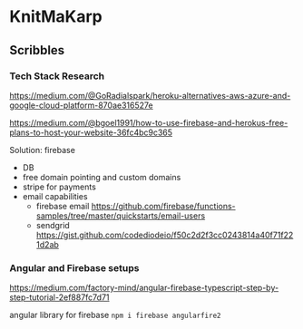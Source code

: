 # KnitMaKarp

## Scribbles
### Tech Stack Research
https://medium.com/@GoRadialspark/heroku-alternatives-aws-azure-and-google-cloud-platform-870ae316527e

https://medium.com/@bgoel1991/how-to-use-firebase-and-herokus-free-plans-to-host-your-website-36fc4bc9c365

Solution:
firebase
 * DB
 * free domain pointing and custom domains
 * stripe for payments
 * email capabilities
    * firebase email https://github.com/firebase/functions-samples/tree/master/quickstarts/email-users
    * sendgrid https://gist.github.com/codediodeio/f50c2d2f3cc0243814a40f71f221d2ab


 ### Angular and Firebase setups
https://medium.com/factory-mind/angular-firebase-typescript-step-by-step-tutorial-2ef887fc7d71

angular library for firebase `npm i firebase angularfire2`
